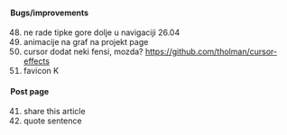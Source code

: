#### Bugs/improvements

48. ne rade tipke gore dolje u navigaciji 26.04
49. animacije na graf na projekt page
50. cursor dodat neki fensi, mozda? https://github.com/tholman/cursor-effects
51. favicon
    K

#### Post page

41. share this article
42. quote sentence
